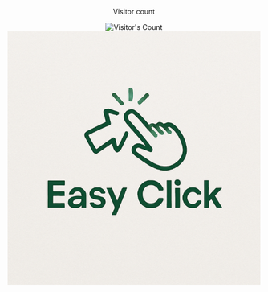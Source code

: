 <div align="center"> 
  <p>Visitor count</p>
  <img src="https://profile-counter.glitch.me/deveasyclick/count.svg" alt="Visitor's Count" />
</div>

<div align="center">
  <img src="https://github.com/deveasyclick/deveasyclick/blob/main/easyclick_logo.png" alt="Easy Click Logo">
</div>
